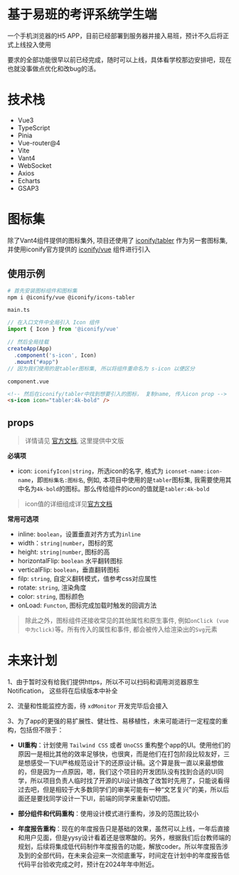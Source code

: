 # 基于易班的考评系统学生端
一个手机浏览器的H5 APP，目前已经部署到服务器并接入易班，预计不久后将正式上线投入使用

要求的全部功能很早以前已经完成，随时可以上线，具体看学校那边安排吧，现在也就没事做点优化和改bug的活。


# 技术栈
- Vue3
- TypeScript
- Pinia
- Vue-router@4
- Vite
- Vant4
- WebSocket
- Axios
- Echarts
- GSAP3

# 图标集

除了Vant4组件提供的图标集外, 项目还使用了 [iconify/tabler](https://icon-sets.iconify.design/tabler/?category=General) 作为另一套图标集, 并使用iconify官方提供的 [iconify/vue](https://iconify.design/docs/icon-components/vue/) 组件进行引入

## 使用示例


```bash
# 首先安装图标组件和图标集
npm i @iconify/vue @iconify/icons-tabler
```

`main.ts`
```ts
// 在入口文件中全局引入 Icon 组件
import { Icon } from '@iconify/vue'

// 然后全局挂载
createApp(App)
  .component('s-icon', Icon)
  .mount("#app")
// 因为我们使用的是tabler图标集, 所以将组件重命名为 s-icon 以便区分
```

`component.vue`
```html
<!-- 然后在iconify/tabler中找到想要引入的图标， 复制name, 传入icon prop -->
<s-icon icon="tabler:4k-bold" />
```

## props
> 详情请见 [官方文档](https://iconify.design/docs/icon-components/vue/#properties), 这里提供中文版

**必填项**
- icon: `iconifyIcon|string`，所选icon的名字, 格式为 `iconset-name:icon-name`，即`图标集名:图标名`, 例如, 本项目中使用的是`tabler`图标集, 我需要使用其中名为`4k-bold`的图标。那么传给组件的icon的值就是`tabler:4k-bold`

> icon值的详细组成详见[官方文档](https://iconify.design/docs/icon-components/vue/#properties)

**常用可选项**
- inline: `boolean`，设置垂直对齐方式为`inline`
- width：`string|number`，图标的宽
- height: `string|number`, 图标的高
- horizontalFlip: `boolean` 水平翻转图标
- verticalFlip: `boolean`，垂直翻转图标
- filp: `string`, 自定义翻转模式，值参考css对应属性
- rotate: `string`, 渲染角度
- color: `string`, 图标颜色
- onLoad: `Functon`, 图标完成加载时触发的回调方法

> 除此之外，图标组件还接收常见的其他属性和原生事件, 例如`onClick (vue中为click)`等。所有传入的属性和事件, 都会被传入给渲染出的`Svg`元素


# 未来计划
1、由于暂时没有给我们提供https，所以不可以扫码和调用浏览器原生Notification， 这些将在后续版本中补全

2、流量和性能监控方面，待 `xdMonitor` 开发完毕后会接入

3、为了app的更强的易扩展性、健壮性、易移植性，未来可能进行一定程度的重构，包括但不限于： 
- **UI重构**：计划使用 `Tailwind CSS` 或者 `UnoCSS` 重构整个app的UI。使用他们的原因一是相比其他的效率足够快，也很爽，而是他们在打包阶段比较友好，三是想感受一下UI严格规范设计下的还原设计稿。这个算是我一直以来最想做的，但是因为一点原因，嗯，我们这个项目的开发团队没有找到合适的UI同学，所以项目负责人临时找了开源的UI设计搞改了改暂时先用了，只能说看得过去吧，但是相较于大多数同学们的审美可能有一种“文艺复兴”的美，所以后面还是要找同学设计一下UI，前端的同学来重新切切图。

- **部分组件和代码重构**：使用设计模式进行重构，涉及的范围比较小

- **年度报告重构**：现在的年度报告只是基础的效果，虽然可以上线，一年后直接和用户见面，但是yysy设计看着还是很寒酸的。另外，根据我们后台教师端的规划，后续将集成低代码制作年度报告的功能，解放coder。所以年度报告涉及到的全部代码，在未来会迎来一次彻底重写，时间定在计划中的年度报告低代码平台验收完成之时，预计在2024年年中附近。